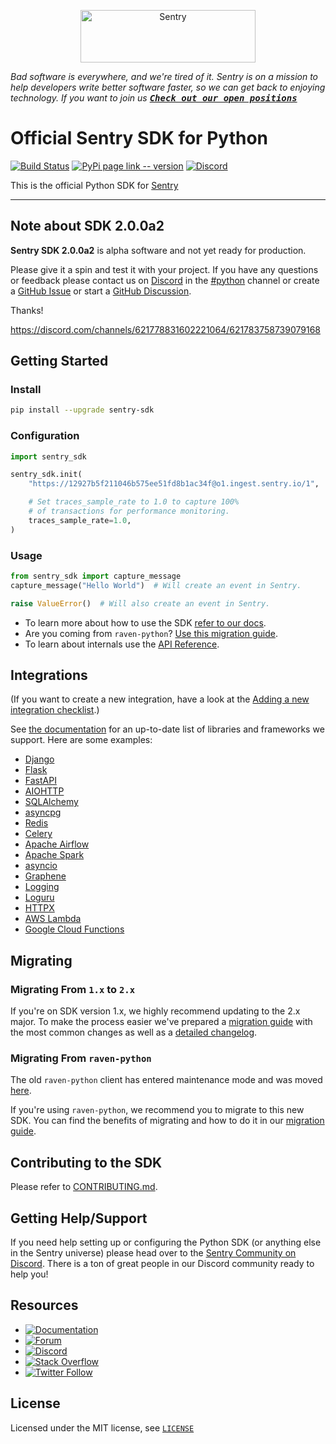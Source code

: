 <p align="center">
  <a href="https://sentry.io/?utm_source=github&utm_medium=logo" target="_blank">
    <img src="https://sentry-brand.storage.googleapis.com/sentry-wordmark-dark-280x84.png" alt="Sentry" width="280" height="84">
  </a>
</p>

_Bad software is everywhere, and we're tired of it. Sentry is on a mission to help developers write better software faster, so we can get back to enjoying technology. If you want to join us [<kbd>**Check out our open positions**</kbd>](https://sentry.io/careers/)_

# Official Sentry SDK for Python

[![Build Status](https://github.com/getsentry/sentry-python/actions/workflows/ci.yml/badge.svg)](https://github.com/getsentry/sentry-python/actions/workflows/ci.yml)
[![PyPi page link -- version](https://img.shields.io/pypi/v/sentry-sdk.svg)](https://pypi.python.org/pypi/sentry-sdk)
[![Discord](https://img.shields.io/discord/621778831602221064)](https://discord.gg/cWnMQeA)

This is the official Python SDK for [Sentry](http://sentry.io/)

---

## Note about SDK 2.0.0a2

**Sentry SDK 2.0.0a2** is alpha software and not yet ready for production.

Please give it a spin and test it with your project. If you have any questions or feedback please contact us on [Discord](https://discord.gg/Ww9hbqr) in the [#python](https://discord.com/channels/621778831602221064/621783758739079168) channel or create a [GitHub Issue](https://github.com/getsentry/sentry-python/issues) or start a [GitHub Discussion](https://github.com/getsentry/sentry-python/discussions). 

Thanks!

https://discord.com/channels/621778831602221064/621783758739079168

## Getting Started

### Install

```bash
pip install --upgrade sentry-sdk
```

### Configuration

```python
import sentry_sdk

sentry_sdk.init(
    "https://12927b5f211046b575ee51fd8b1ac34f@o1.ingest.sentry.io/1",

    # Set traces_sample_rate to 1.0 to capture 100%
    # of transactions for performance monitoring.
    traces_sample_rate=1.0,
)
```

### Usage

```python
from sentry_sdk import capture_message
capture_message("Hello World")  # Will create an event in Sentry.

raise ValueError()  # Will also create an event in Sentry.
```

- To learn more about how to use the SDK [refer to our docs](https://docs.sentry.io/platforms/python/).
- Are you coming from `raven-python`? [Use this migration guide](https://docs.sentry.io/platforms/python/migration/).
- To learn about internals use the [API Reference](https://getsentry.github.io/sentry-python/).

## Integrations

(If you want to create a new integration, have a look at the [Adding a new integration checklist](https://github.com/getsentry/sentry-python/blob/master/CONTRIBUTING.md#adding-a-new-integration).)

See [the documentation](https://docs.sentry.io/platforms/python/integrations/) for an up-to-date list of libraries and frameworks we support. Here are some examples:

- [Django](https://docs.sentry.io/platforms/python/integrations/django/)
- [Flask](https://docs.sentry.io/platforms/python/integrations/flask/)
- [FastAPI](https://docs.sentry.io/platforms/python/integrations/fastapi/)
- [AIOHTTP](https://docs.sentry.io/platforms/python/integrations/aiohttp/)
- [SQLAlchemy](https://docs.sentry.io/platforms/python/integrations/sqlalchemy/)
- [asyncpg](https://docs.sentry.io/platforms/python/integrations/asyncpg/)
- [Redis](https://docs.sentry.io/platforms/python/integrations/redis/)
- [Celery](https://docs.sentry.io/platforms/python/integrations/celery/)
- [Apache Airflow](https://docs.sentry.io/platforms/python/integrations/airflow/)
- [Apache Spark](https://docs.sentry.io/platforms/python/integrations/pyspark/)
- [asyncio](https://docs.sentry.io/platforms/python/integrations/asyncio/)
- [Graphene](https://docs.sentry.io/platforms/python/integrations/graphene/)
- [Logging](https://docs.sentry.io/platforms/python/integrations/logging/)
- [Loguru](https://docs.sentry.io/platforms/python/integrations/loguru/)
- [HTTPX](https://docs.sentry.io/platforms/python/integrations/httpx/)
- [AWS Lambda](https://docs.sentry.io/platforms/python/integrations/aws-lambda/)
- [Google Cloud Functions](https://docs.sentry.io/platforms/python/integrations/gcp-functions/)


## Migrating

### Migrating From `1.x` to `2.x`

If you're on SDK version 1.x, we highly recommend updating to the 2.x major. To make the process easier we've prepared a [migration guide](https://docs.sentry.io/platforms/python/migration/) with the most common changes as well as a [detailed changelog](MIGRATION_GUIDE.md).

### Migrating From `raven-python`

The old `raven-python` client has entered maintenance mode and was moved [here](https://github.com/getsentry/raven-python).

If you're using `raven-python`, we recommend you to migrate to this new SDK. You can find the benefits of migrating and how to do it in our [migration guide](https://docs.sentry.io/platforms/python/migration/).

## Contributing to the SDK

Please refer to [CONTRIBUTING.md](CONTRIBUTING.md).

## Getting Help/Support

If you need help setting up or configuring the Python SDK (or anything else in the Sentry universe) please head over to the [Sentry Community on Discord](https://discord.com/invite/Ww9hbqr). There is a ton of great people in our Discord community ready to help you!

## Resources

- [![Documentation](https://img.shields.io/badge/documentation-sentry.io-green.svg)](https://docs.sentry.io/quickstart/)
- [![Forum](https://img.shields.io/badge/forum-sentry-green.svg)](https://forum.sentry.io/c/sdks)
- [![Discord](https://img.shields.io/discord/621778831602221064)](https://discord.gg/Ww9hbqr)
- [![Stack Overflow](https://img.shields.io/badge/stack%20overflow-sentry-green.svg)](http://stackoverflow.com/questions/tagged/sentry)
- [![Twitter Follow](https://img.shields.io/twitter/follow/getsentry?label=getsentry&style=social)](https://twitter.com/intent/follow?screen_name=getsentry)

## License

Licensed under the MIT license, see [`LICENSE`](LICENSE)

